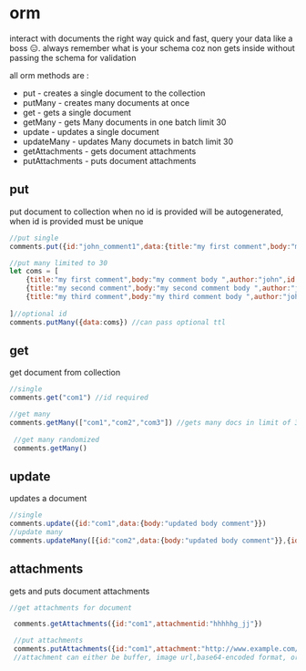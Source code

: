 # orm
interact with documents the right way quick and fast,
query your data like a boss 😑.
always remember what is your schema coz non gets inside without passing the schema for validation

all orm methods are :
* put - creates a single document to the collection
* putMany - creates many documents at once 
* get  - gets a single document
* getMany - gets Many documents in one batch limit 30
* update - updates a single document
* updateMany - updates Many documets in batch limit 30
* getAttachments - gets document attachments
* putAttachments - puts document attachments


## put
put document to collection
when no id is provided will be autogenerated,
when id is provided must be unique
```js
//put single
comments.put({id:"john_comment1",data:{title:"my first comment",body:"my comment body ",author:"john"},ttl:85000}) // ttl is optional,if passed must be a number greater than 2000

//put many limited to 30
let coms = [
    {title:"my first comment",body:"my comment body ",author:"john",id:"com1"},
    {title:"my second comment",body:"my second comment body ",author:"john",id:"com2"},
    {title:"my third comment",body:"my third comment body ",author:"john"id:"com3"}
    
]//optional id 
comments.putMany({data:coms}) //can pass optional ttl

```
## get
get document from collection
```js
//single
comments.get("com1") //id required

//get many
comments.getMany(["com1","com2","com3"]) //gets many docs in limit of 30
 
 //get many randomized
 comments.getMany()
```
## update
updates a document
```js
//single
comments.update({id:"com1",data:{body:"updated body comment"}})
//update many
comments.updateMany([{id:"com2",data:{body:"updated body comment"}},{id:"com1",data:{body:"updated body2 comment"}}]) //30 limit
```
## attachments
gets and puts document attachments
```js
//get attachments for document

 comments.getAttachments({id:"com1",attachmentid:"hhhhhg_jj"})

 //put attachments
 comments.putAttachments({id:"com1",attachment:"http://www.example.com/path/to/lenna.jpg",type:})
 //attachment can either be buffer, image url,base64-encoded format, or as a Blob.
```


